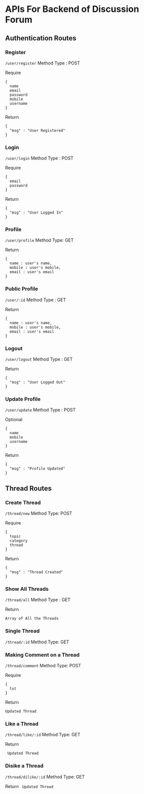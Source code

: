 # APIs For Backend of Discussion Forum

## Authentication Routes
### Register
`/user/register` Method Type : POST

Require
```
{
  name
  email
  password
  mobile
  username
}
```

Return

```
{
  "msg" : "User Registered"
}
```

### Login
`/user/login` Method Type : POST

Require
```
{
  email
  password
}
```

Return

```
{
  "msg" : "User Logged In"
}
```

### Profile
`/user/profile`  Method Type: GET

Return
```
{
  name : user's name,
  mobile : user's mobile,
  email : user's email
}
```

### Public Profile
`/user/:id`  Method Type : GET


Return
```
{
  name : user's name,
  mobile : user's mobile,
  email : user's email
}
```


### Logout
`/user/logout`  Method Type : GET

Return
```
{
  "msg" : "User Logged Out"
}
```


### Update Profile
`/user/update`  Method Type : POST


Optional
```
{
  name
  mobile
  username
}
```

Return 
```
{
  "msg" : "Profile Updated"
}
```


## Thread Routes
### Create Thread
`/thread/new`  Method Type: POST

Require
```
{
  topic
  category
  thread
}
```

Return
```
{
  "msg" : "Thread Created"
}
```

### Show All Threads
`/thread/all`  Method Type : GET

Return 

` Array of All the Threads `


### Single Thread
`/thread/:id`  Method Type: GET


### Making Comment on a Thread
`/thread/comment`  Method Type: POST

Require
```
{
  txt
}
```

Return

` Updated Thread `


### Like a Thread
`/thread/like/:id` Method Type: GET

Return 

`  Updated Thread `

### Disike a Thread
`/thread/dilike/:id` Method Type: GET

Return 
`  Updated Thread `
